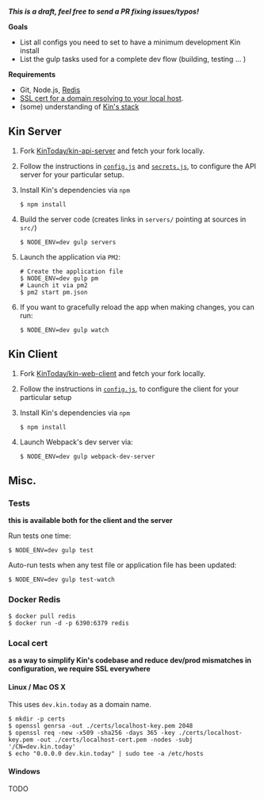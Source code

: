 ***This is a draft, feel free to send a PR fixing issues/typos!***

**Goals**
* List all configs you need to set to have a minimum development Kin install
* List the gulp tasks used for a complete dev flow (building, testing ... )

**Requirements**
* Git, Node.js, [Redis](#docker-redis)
* [SSL cert for a domain resolving to your local host](#local-cert).
* (some) understanding of [Kin's stack](architecture.md)

## Kin Server ##
1. Fork [KinToday/kin-api-server](https://github.com/KinToday/kin-api-server) and fetch your fork locally.
2. Follow the instructions in [`config.js`](https://github.com/KinToday/kin-api-server/blob/master/src/api_server/config.js) and [`secrets.js`](https://github.com/KinToday/kin-api-server/blob/master/src/api_server/secrets.js), to configure the API server for your particular setup.
3. Install Kin's dependencies via `npm`

    ~~~~~
    $ npm install
    ~~~~~

4. Build the server code (creates links in `servers/` pointing at sources in `src/`)

    ~~~~
    $ NODE_ENV=dev gulp servers
    ~~~~

5. Launch the application via `PM2`:

    ~~~~
    # Create the application file
    $ NODE_ENV=dev gulp pm
    # Launch it via pm2
    $ pm2 start pm.json
    ~~~~

6. If you want to gracefully reload the app when making changes, you can run:

    ~~~~
    $ NODE_ENV=dev gulp watch
    ~~~~

## Kin Client ##

1. Fork [KinToday/kin-web-client](https://github.com/KinToday/kin-web-client) and fetch your fork locally.
2. Follow the instructions in [`config.js`](https://github.com/KinToday/kin-web-client/blob/master/src/client/config.js), to configure the client for your particular setup
3. Install Kin's dependencies via `npm`

    ~~~~~
    $ npm install
    ~~~~~

4. Launch Webpack's dev server via:

    ~~~~
    $ NODE_ENV=dev gulp webpack-dev-server
    ~~~~

## Misc. ##

### Tests ###

**this is available both for the client and the server**

Run tests one time:
~~~~
$ NODE_ENV=dev gulp test
~~~~
Auto-run tests when any test file or application file has been  updated:
~~~~
$ NODE_ENV=dev gulp test-watch
~~~~

### Docker Redis ###

~~~
$ docker pull redis
$ docker run -d -p 6390:6379 redis
~~~

### Local cert ###

**as a way to simplify Kin's codebase and reduce dev/prod mismatches in configuration, we require SSL everywhere**

#### Linux / Mac OS X ####

This uses `dev.kin.today` as a domain name.
~~~~
$ mkdir -p certs
$ openssl genrsa -out ./certs/localhost-key.pem 2048
$ openssl req -new -x509 -sha256 -days 365 -key ./certs/localhost-key.pem -out ./certs/localhost-cert.pem -nodes -subj '/CN=dev.kin.today'
$ echo "0.0.0.0 dev.kin.today" | sudo tee -a /etc/hosts
~~~~

#### Windows ####
TODO
